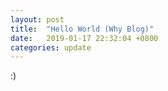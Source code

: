 ```yaml
---
layout: post
title:  "Hello World (Why Blog)"
date:   2019-01-17 22:32:04 +0800
categories: update
---
```

:)

